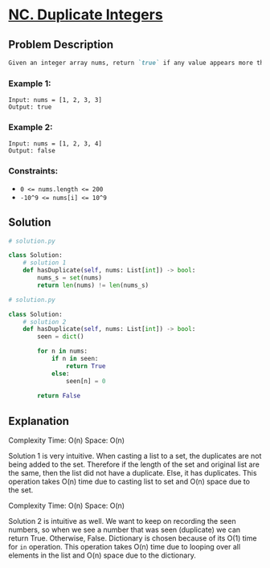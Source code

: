 # [NC. Duplicate Integers](https://neetcode.io/problems/duplicate-integer)


## Problem Description

```markdown
Given an integer array nums, return `true` if any value appears more than once in the array, otherwise return `false`.
```

### Example 1:
```plaintext
Input: nums = [1, 2, 3, 3]
Output: true
```

### Example 2:
```plaintext
Input: nums = [1, 2, 3, 4]
Output: false
```


### Constraints:
- `0 <= nums.length <= 200`
- `-10^9 <= nums[i] <= 10^9`

## Solution

```python
# solution.py

class Solution:
    # solution 1
    def hasDuplicate(self, nums: List[int]) -> bool:
        nums_s = set(nums)
        return len(nums) != len(nums_s)

```

```python
# solution.py

class Solution:
    # solution 2
    def hasDuplicate(self, nums: List[int]) -> bool:
        seen = dict()

        for n in nums:
            if n in seen:
                return True
            else:
                seen[n] = 0
            
        return False
```

## Explanation
Complexity
Time: O(n)
Space: O(n)

Solution 1 is very intuitive. When casting a list to a set, the duplicates are not being added to the set.
Therefore if the length of the set and original list are the same, then the list did not have a duplicate.
Else, it has duplicates. This operation takes O(n) time due to casting list to set and O(n) space due to the set.

Complexity
Time: O(n)
Space: O(n)

Solution 2 is intuitive as well. We want to keep on recording the seen numbers, so when we see a number that was seen (duplicate) we can return True. Otherwise, False. Dictionary is chosen because of its O(1) time for `in` operation.
This operation takes O(n) time due to looping over all elements in the list and O(n) space due to the dictionary.
